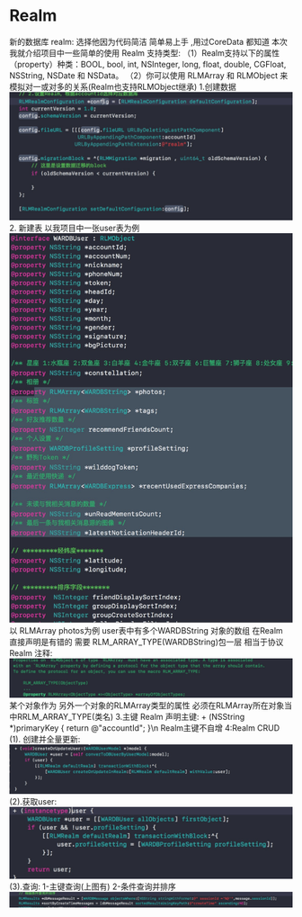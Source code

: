 # Realm
新的数据库 realm:
选择他因为代码简洁 简单易上手 ,用过CoreData 都知道 本次我就介绍项目中一些简单的使用
Realm 支持类型:
（1）Realm支持以下的属性（property）种类：BOOL, bool, int, NSInteger, long, float, double, CGFloat, NSString, NSDate 和 NSData。
（2）你可以使用 RLMArray<Object> 和 RLMObject 来模拟对一或对多的关系(Realm也支持RLMObject继承) 
1.创建数据
 ![image](https://github.com/qinkai2060/Realm/blob/master/creat.jpg?raw=true)
2. 新建表
 以我项目中一张user表为例
 ![image](https://github.com/qinkai2060/Realm/blob/master/user.jpg?raw=true)
 以 RLMArray<WARDBString> photos为例 user表中有多个WARDBString 对象的数组 在Realm 直接声明是有错的 需要 RLM_ARRAY_TYPE(WARDBString)包一层
 相当于协议
 Realm 注释:
    ![image](https://github.com/qinkai2060/Realm/blob/master/RLMArray.jpg?raw=true)
  某个对象作为 另外一个对象的RLMArray类型的属性 必须在RLMArray所在对象当中RRLM_ARRAY_TYPE(类名)
3.主键
  Realm 声明主键:
    + (NSString *)primaryKey {
         return @"accountId";
      }\n
  Realm主键不自增
4:Realm CRUD
  (1). 创建并全量更新:
       ![image](https://github.com/qinkai2060/Realm/blob/master/全量更新与创建.jpg?raw=true)
  (2).获取user:
       ![image](https://github.com/qinkai2060/Realm/blob/master/get.jpg?raw=true)
  (3).查询:
      1-主键查询(上图有)
      2-条件查询并排序
         ![image](https://github.com/qinkai2060/Realm/blob/master/查询并排序.jpg?raw=true)
 
      
    
  
